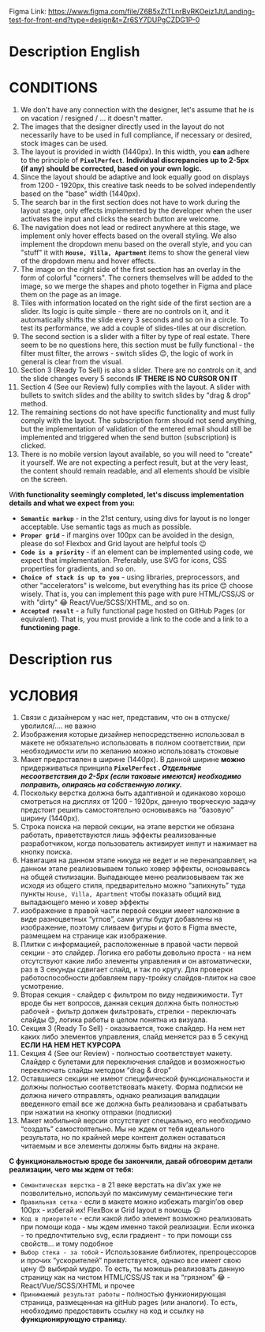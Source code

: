 <!-- @format -->

Figma Link: https://www.figma.com/file/Z6B5xZtTLnrBvRKOeiz1Jt/Landing-test-for-front-end?type=design&t=Zr6SY7DUPgCZDG1P-0

# Description English

# **CONDITIONS**

1. We don't have any connection with the designer, let's assume that he is on vacation / resigned / ... it doesn't matter.
2. The images that the designer directly used in the layout do not necessarily have to be used in full compliance, if necessary or desired, stock images can be used.
3. The layout is provided in width (1440px). In this width, you **can** adhere to the principle of **`PixelPerfect`**. **Individual discrepancies up to 2-5px (if any) should be corrected, based on your own logic.**
4. Since the layout should be adaptive and look equally good on displays from 1200 - 1920px, this creative task needs to be solved independently based on the "base" width (1440px).
5. The search bar in the first section does not have to work during the layout stage, only effects implemented by the developer when the user activates the input and clicks the search button are welcome.
6. The navigation does not lead or redirect anywhere at this stage, we implement only hover effects based on the overall styling. We also implement the dropdown menu based on the overall style, and you can "stuff" it with **`House, Villa, Apartment`** items to show the general view of the dropdown menu and hover effects.
7. The image on the right side of the first section has an overlay in the form of colorful "corners". The corners themselves will be added to the image, so we merge the shapes and photo together in Figma and place them on the page as an image.
8. Tiles with information located on the right side of the first section are a slider. Its logic is quite simple - there are no controls on it, and it automatically shifts the slide every 3 seconds and so on in a circle. To test its performance, we add a couple of slides-tiles at our discretion.
9. The second section is a slider with a filter by type of real estate. There seem to be no questions here, this section must be fully functional - the filter must filter, the arrows - switch slides 😊, the logic of work in general is clear from the visual.
10. Section 3 (Ready To Sell) is also a slider. There are no controls on it, and the slide changes every 5 seconds **IF THERE IS NO CURSOR ON IT**
11. Section 4 (See our Review) fully complies with the layout. A slider with bullets to switch slides and the ability to switch slides by "drag & drop" method.
12. The remaining sections do not have specific functionality and must fully comply with the layout. The subscription form should not send anything, but the implementation of validation of the entered email should still be implemented and triggered when the send button (subscription) is clicked.
13. There is no mobile version layout available, so you will need to "create" it yourself. We are not expecting a perfect result, but at the very least, the content should remain readable, and all elements should be visible on the screen.

W**ith functionality seemingly completed, let's discuss implementation details and what we expect from you:**

- **`Semantic markup`** - in the 21st century, using divs for layout is no longer acceptable. Use semantic tags as much as possible.
- **`Proper grid`** - if margins over 100px can be avoided in the design, please do so! Flexbox and Grid layout are helpful tools 😉
- **`Code is a priority`** - if an element can be implemented using code, we expect that implementation. Preferably, use SVG for icons, CSS properties for gradients, and so on.
- **`Choice of stack is up to you`** - using libraries, preprocessors, and other "accelerators" is welcome, but everything has its price 😊 choose wisely. That is, you can implement this page with pure HTML/CSS/JS or with "dirty" 😂 React/Vue/SCSS/XHTML, and so on.
- **`Accepted result`** - a fully functional page hosted on GitHub Pages (or equivalent). That is, you must provide a link to the code and a link to a **functioning page**.

# Description rus

# УСЛОВИЯ

1. Связи с дизайнером у нас нет, представим, что он в отпуске/уволился/…. не важно
2. Изображения которые дизайнер непосредственно использовал в макете не обязательно использовать в полном соответствии, при необходимости или по желанию можно использовать стоковые
3. Макет предоставлен в ширине (1440px). В данной ширине **можно** придерживаться принципа **`PixelPerfect` . _Отдельные несоответствия до 2-5px (если таковые имеются) необходимо поправить, опираясь на собственную логику._**
4. Поскольку верстка должна быть адаптивной и одинаково хорошо смотреться на дисплях от 1200 - 1920px, данную творческую задачу предстоит решить самостоятельно основываясь на “базовую” ширину (1440px).
5. Строка поиска на первой секции, на этапе верстки не обязана работать, приветствуются лишь эффекты реализованные разработчиком, когда пользователь активирует инпут и нажимает на кнопку поиска.
6. Навигация на данном этапе никуда не ведет и не перенаправляет, на данном этапе реализовываем только ховер эффекты, основываясь на общей стилизации. Выпадающее меню реализовываем так же исходя из общего стиля, предварительно можно “запихнуть” туда пункты `House, Villa, Apartment` чтобы показать общий вид выпадающего меню и ховер эффекты
7. изображение в правой части первой секции имеет наложение в виде разноцветных “углов”, сами углы будут добавлены на изображение, поэтому сливаем фигуры и фото в Figma вместе, размещаем на странице как изображение.
8. Плитки с информацией, расположенные в правой части первой секции - это слайдер. Логика его работы довольно проста - на нем отсутствуют какие либо элементы управления и он автоматически, раз в 3 секунды сдвигает слайд, и так по кругу. Для проверки работоспособности добавляем пару-тройку слайдов-плиток на свое усмотрение.
9. Вторая секция - слайдер с фильтром по виду недвижимости. Тут вроде бы нет вопросов, данная секция должна быть полностью рабочей - фильтр должен фильтровать, стрелки - переключать слайды 😊, логика работы в целом понятна из визуала.
10. Секция 3 (Ready To Sell) - оказывается, тоже слайдер. На нем нет каких либо элементов управления, слайд меняется раз в 5 секунд **ЕСЛИ НА НЕМ НЕТ КУРСОРА**
11. Секция 4 (See our Review) - полностью соответствует макету. Слайдер с булетами для переключения слайдов и возможностью переключать слайды методом “drag & drop”
12. Оставшиеся секции не имеют специфической функциональности и должны полностью соответствовать макету. Форма подписки не должна ничего отправлять, однако реализация валидации введенного email все же должна быть реализована и срабатывать при нажатии на кнопку отправки (подписки)
13. Макет мобильной версии отсутствует специально, его необходимо “создать” самостоятельно. Мы не ждем от тебя идеального результата, но по крайней мере контент должен оставаться читаемым и все элементы должны быть видны на экране.

**С функциональностью вроде бы закончили, давай обговорим детали реализации, чего мы ждем от тебя:**

- `Семантическая верстка` - в 21 веке верстать на div’ах уже не позволительно, используй по максимуму семантические теги
- `Правильная сетка` - если в макете можно избежать margin’ов овер 100px - избегай их! FlexBox и Grid layout в помощь 😉
- `Код в приоритете` - если какой либо элемент возможно реализовать при помощи кода - мы ждем именно такой реализации. Если иконка - то предпочтительно svg, если градиент - то при помощи css свойств… и тому подобное
- `Выбор стека - за тобой` - Использование библиотек, препроцессоров и прочих “ускорителей” приветствуется, однако все имеет свою цену 😊 выбирай мудро. То есть, ты можешь реализовать данную страницу как на чистом HTML/CSS/JS так и на “грязном” 😂 - React/Vue/SCSS/XHTML и прочее
- `Принимаемый результат работы` - полностью функионирующая страница, размещенная на gitHub pages (или аналоги). То есть, необходимо предоставить ссылку на код и ссылку на **функционирующую страниц**у.
